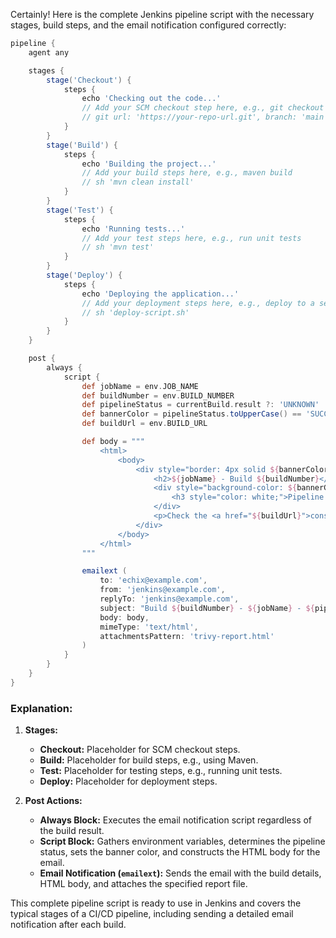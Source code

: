 Certainly! Here is the complete Jenkins pipeline script with the necessary stages, build steps, and the email notification configured correctly:

```groovy
pipeline {
    agent any

    stages {
        stage('Checkout') {
            steps {
                echo 'Checking out the code...'
                // Add your SCM checkout step here, e.g., git checkout
                // git url: 'https://your-repo-url.git', branch: 'main'
            }
        }
        stage('Build') {
            steps {
                echo 'Building the project...'
                // Add your build steps here, e.g., maven build
                // sh 'mvn clean install'
            }
        }
        stage('Test') {
            steps {
                echo 'Running tests...'
                // Add your test steps here, e.g., run unit tests
                // sh 'mvn test'
            }
        }
        stage('Deploy') {
            steps {
                echo 'Deploying the application...'
                // Add your deployment steps here, e.g., deploy to a server
                // sh 'deploy-script.sh'
            }
        }
    }

    post {
        always {
            script {
                def jobName = env.JOB_NAME
                def buildNumber = env.BUILD_NUMBER
                def pipelineStatus = currentBuild.result ?: 'UNKNOWN'
                def bannerColor = pipelineStatus.toUpperCase() == 'SUCCESS' ? 'green' : 'red'
                def buildUrl = env.BUILD_URL

                def body = """
                    <html>
                        <body>
                            <div style="border: 4px solid ${bannerColor}; padding: 10px;">
                                <h2>${jobName} - Build ${buildNumber}</h2>
                                <div style="background-color: ${bannerColor}; padding: 10px;">
                                    <h3 style="color: white;">Pipeline Status: ${pipelineStatus.toUpperCase()}</h3>
                                </div>
                                <p>Check the <a href="${buildUrl}">console output</a></p>
                            </div>
                        </body>
                    </html>
                """

                emailext (
                    to: 'echix@example.com',
                    from: 'jenkins@example.com',
                    replyTo: 'jenkins@example.com',
                    subject: "Build ${buildNumber} - ${jobName} - ${pipelineStatus.toUpperCase()}",
                    body: body,
                    mimeType: 'text/html',
                    attachmentsPattern: 'trivy-report.html'
                )
            }
        }
    }
}
```

### Explanation:

1. **Stages:**
   - **Checkout:** Placeholder for SCM checkout steps.
   - **Build:** Placeholder for build steps, e.g., using Maven.
   - **Test:** Placeholder for testing steps, e.g., running unit tests.
   - **Deploy:** Placeholder for deployment steps.

2. **Post Actions:**
   - **Always Block:** Executes the email notification script regardless of the build result.
   - **Script Block:** Gathers environment variables, determines the pipeline status, sets the banner color, and constructs the HTML body for the email.
   - **Email Notification (`emailext`):** Sends the email with the build details, HTML body, and attaches the specified report file.

This complete pipeline script is ready to use in Jenkins and covers the typical stages of a CI/CD pipeline, including sending a detailed email notification after each build.
